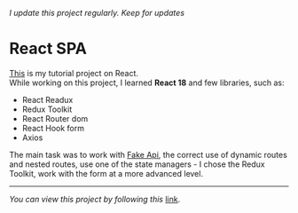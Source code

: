 *I update this project regularly. Keep for updates*
# React SPA

[This](https://post-todo-user-lists.vercel.app) is my tutorial project on React.    
While working on this project, I learned **React 18** and few libraries, such as:    
* React Readux
* Redux Toolkit
* React Router dom
* React Hook form
* Axios    

The main task was to work with [Fake Api](https://jsonplaceholder.typicode.com), the correct use of dynamic routes and nested routes,
use one of the state managers - I chose the Redux Toolkit, work with the form at a more advanced level.

     

---
_You can view this project by following this_ [link](https://post-todo-user-lists.vercel.app).
